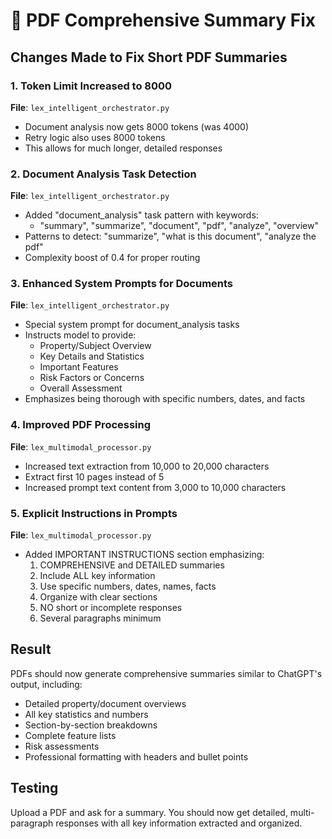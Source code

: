 # 📄 PDF Comprehensive Summary Fix

## Changes Made to Fix Short PDF Summaries

### 1. Token Limit Increased to 8000
**File**: `lex_intelligent_orchestrator.py`
- Document analysis now gets 8000 tokens (was 4000)
- Retry logic also uses 8000 tokens
- This allows for much longer, detailed responses

### 2. Document Analysis Task Detection
**File**: `lex_intelligent_orchestrator.py`
- Added "document_analysis" task pattern with keywords:
  - "summary", "summarize", "document", "pdf", "analyze", "overview"
- Patterns to detect: "summarize", "what is this document", "analyze the pdf"
- Complexity boost of 0.4 for proper routing

### 3. Enhanced System Prompts for Documents
**File**: `lex_intelligent_orchestrator.py`
- Special system prompt for document_analysis tasks
- Instructs model to provide:
  - Property/Subject Overview
  - Key Details and Statistics
  - Important Features
  - Risk Factors or Concerns
  - Overall Assessment
- Emphasizes being thorough with specific numbers, dates, and facts

### 4. Improved PDF Processing
**File**: `lex_multimodal_processor.py`
- Increased text extraction from 10,000 to 20,000 characters
- Extract first 10 pages instead of 5
- Increased prompt text content from 3,000 to 10,000 characters

### 5. Explicit Instructions in Prompts
**File**: `lex_multimodal_processor.py`
- Added IMPORTANT INSTRUCTIONS section emphasizing:
  1. COMPREHENSIVE and DETAILED summaries
  2. Include ALL key information
  3. Use specific numbers, dates, names, facts
  4. Organize with clear sections
  5. NO short or incomplete responses
  6. Several paragraphs minimum

## Result

PDFs should now generate comprehensive summaries similar to ChatGPT's output, including:
- Detailed property/document overviews
- All key statistics and numbers
- Section-by-section breakdowns
- Complete feature lists
- Risk assessments
- Professional formatting with headers and bullet points

## Testing

Upload a PDF and ask for a summary. You should now get detailed, multi-paragraph responses with all key information extracted and organized.